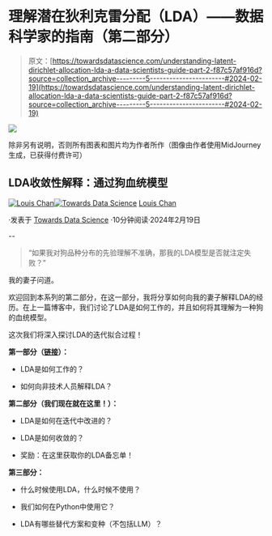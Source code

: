 # 理解潜在狄利克雷分配（LDA）——数据科学家的指南（第二部分）

> 原文：[https://towardsdatascience.com/understanding-latent-dirichlet-allocation-lda-a-data-scientists-guide-part-2-f87c57af916d?source=collection_archive---------5-----------------------#2024-02-19](https://towardsdatascience.com/understanding-latent-dirichlet-allocation-lda-a-data-scientists-guide-part-2-f87c57af916d?source=collection_archive---------5-----------------------#2024-02-19)

![](../Images/1e7a677eb2d1a17ae71ef1f2125c1162.png)

除非另有说明，否则所有图表和图片均为作者所作（图像由作者使用MidJourney生成，已获得付费许可）

## LDA收敛性解释：通过狗血统模型

[](https://louis-chan.medium.com/?source=post_page---byline--f87c57af916d--------------------------------)[![Louis Chan](../Images/6d8df9a478e929dd521059631f26e081.png)](https://louis-chan.medium.com/?source=post_page---byline--f87c57af916d--------------------------------)[](https://towardsdatascience.com/?source=post_page---byline--f87c57af916d--------------------------------)[![Towards Data Science](../Images/a6ff2676ffcc0c7aad8aaf1d79379785.png)](https://towardsdatascience.com/?source=post_page---byline--f87c57af916d--------------------------------) [Louis Chan](https://louis-chan.medium.com/?source=post_page---byline--f87c57af916d--------------------------------)

·发表于 [Towards Data Science](https://towardsdatascience.com/?source=post_page---byline--f87c57af916d--------------------------------) ·10分钟阅读·2024年2月19日

--

> “如果我对狗品种分布的先验理解不准确，那我的LDA模型是否就注定失败？”

我的妻子问道。

欢迎回到本系列的第二部分，在这一部分，我将分享如何向我的妻子解释LDA的经历。在上一篇博客中，我们讨论了LDA是如何工作的，并且如何将其理解为一种狗的血统模型。

这次我们将深入探讨LDA的迭代拟合过程！

**第一部分（**[**链接**](/understanding-latent-dirichlet-allocation-lda-a-data-scientists-guide-part-1-905f8dc64ab6)**）：**

+   LDA是如何工作的？

+   如何向非技术人员解释LDA？

**第二部分（我们现在就在这里！）：**

+   LDA是如何在迭代中改进的？

+   LDA是如何收敛的？

+   奖励：在这里获取你的LDA备忘单！

**第三部分：**

+   什么时候使用LDA，什么时候不使用？

+   我们如何在Python中使用它？

+   LDA有哪些替代方案和变种（不包括LLM）？
